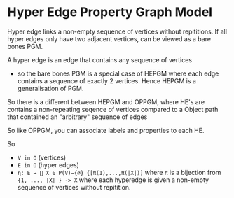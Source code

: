 # Hyper Edge Property Graph Model
Hyper edge links a non-empty sequence of vertices without repititions. If all hyper edges only have two adjacent vertices, can be viewed as a bare bones PGM.

A hyper edge is an edge that contains any sequence of vertices
- so the bare bones PGM is a special case of HEPGM where each edge contains a sequence of exactly 2 vertices.
Hence HEPGM is a generalisation of PGM.

So there is a different between HEPGM and OPPGM, where HE's are contains a non-repeating seqence of vertices
	compared to a Object path that contained an "arbitrary" sequence of edges

So like OPPGM, you can associate labels and properties to each HE.

So

- `V in O` (vertices)
- `E in O` (hyper edges)
- `η: E → ⋃ X ∈ P(V)−{∅} {[π(1),...,π(|X|)]` where `π` is a bijection from `{1, ..., |X| } -> X` where each hyperedge is given a non-empty sequence of vertices without repitition.
